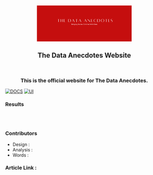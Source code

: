 <p align="center">
        <img src="https://github.com/thedatanecdotes/ReadMeTemplate/blob/main/header.png" width="60%"/>
        <br/>
        <h2 align="center"> The Data Anecdotes Website </h2>
        <br/>
        <h3 align="center"> This is the official website for The Data Anecdotes. </h3>
 </p>

[![DOCS](https://img.shields.io/badge/Documentation-see%20docs-green?style=flat-square&logo=appveyor)](Documentation.md) 
  [![UI ](https://img.shields.io/badge/User%20Interface-Link%20to%20UI-orange?style=flat-square&logo=appveyor)](Images/web_app.png)
  
  <h3> Results </h3>
  
  <br/>
  <br/>
  <h3> Contributors </h3>
  <ul>
        <li> Design : </li>
        <li> Analysis : </li>
        <li> Words : </li>
  </ul>

  <h3> Article Link : </h3>
